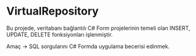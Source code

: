 # VirtualRepository
Bu projede, veritabanı bağlantılı C# Form projelerinin temeli olan INSERT, UPDATE, DELETE fonksiyonları işlenmiştir.

Amaç -> SQL sorgularını C# Formda uygulama becerisi edinmek.
